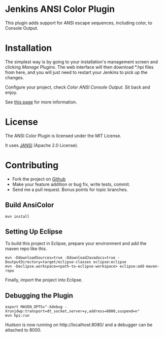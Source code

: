Jenkins ANSI Color Plugin
=========================

This plugin adds support for ANSI escape sequences, including color, to Console Output.

Installation
============

The simplest way is by going to your installation's management screen and clicking *Manage Plugins*. 
The web interface will then download *.hpi files from here, and you will just need to restart your 
Jenkins to pick up the changes.

Configure your project, check *Color ANSI Console Output*. Sit back and enjoy.

See [this page](https://wiki.jenkins-ci.org/display/JENKINS/Plugins#Plugins-Howtoinstallplugins) 
for more information.

License
=======

The ANSI Color Plugin is licensed under the MIT License.

It uses [JANSI](https://github.com/fusesource/jansi/) (Apache 2.0 License).

Contributing
============

* Fork the project on [Github](https://github.com/dblock/jenkins-ansicolor-plugin)
* Make your feature addition or bug fix, write tests, commit.
* Send me a pull request. Bonus points for topic branches.

Build AnsiColor
---------------

	mvn install

Setting Up Eclipse
------------------

To build this project in Eclipse, prepare your environment and add the maven repo like this.

	mvn -DdownloadSources=true -DdownloadJavadocs=true -DoutputDirectory=target/eclipse-classes eclipse:eclipse
	mvn -Declipse.workspace=<path-to-eclipse-workspace> eclipse:add-maven-repo

Finally, import the project into Eclipse.

Debugging the Plugin
--------------------

	export MAVEN_OPTS="-Xdebug -Xrunjdwp:transport=dt_socket,server=y,address=8000,suspend=n"
	mvn hpi:run

Hudson is now running on http://localhost:8080/ and a debugger can be attached to 8000.
